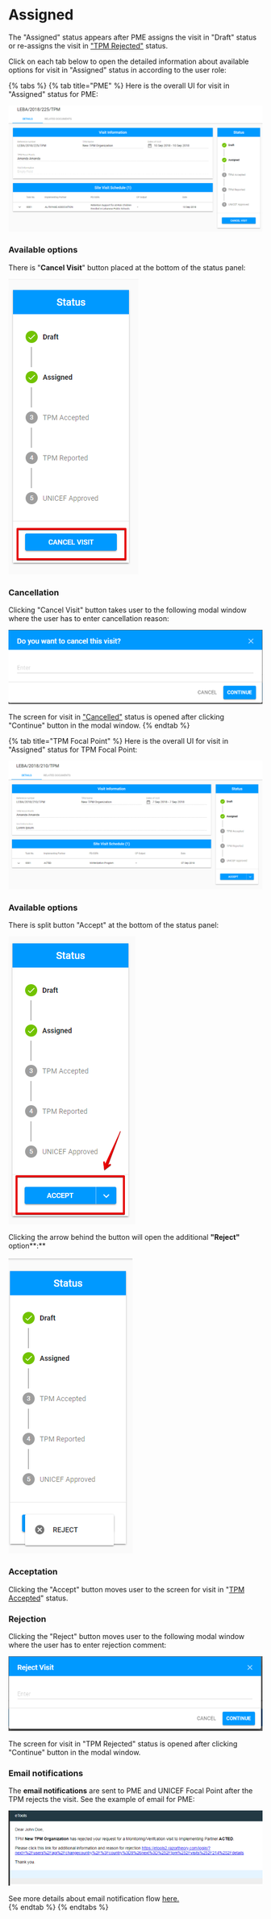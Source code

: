 # Assigned

The "Assigned" status appears after PME assigns the visit in "Draft" status or re-assigns the visit in ["TPM Rejected"](tpm-rejected.md) status.

Click on each tab below to open the detailed information about available options for visit in "Assigned" status in according to the user role: 

{% tabs %}
{% tab title="PME" %}
Here is the overall UI for visit in "Assigned" status for PME:

![Visit in &quot;Assigned&quot; status : overall UI for PME](../../../.gitbook/assets/72.png)

### Available options 

There is "**Cancel Visit**" button placed at the bottom of the status panel:

![&quot;Cancel Visit&quot; button](../../../.gitbook/assets/73%20%281%29.png)

### Cancellation 

Clicking "Cancel Visit" button takes user to the following modal window where the user has to enter cancellation reason:

![Cancellation modal window](../../../.gitbook/assets/80.png)

The screen for visit in ["Cancelled"](cancelled.md) status is opened after clicking "Continue" button in the modal window.
{% endtab %}

{% tab title="TPM Focal Point" %}
Here is the overall UI for visit in "Assigned" status for TPM Focal Point:

![Visit in &quot;Assigned&quot; status : Overall UI for TPM Focal Point](../../../.gitbook/assets/71.png)

### Available options 

There is split button "Accept" at the bottom of the status panel:

![Accept button](../../../.gitbook/assets/74.png)

Clicking the arrow behind the button will open the additional **"Reject"** option**:** 

![Reject option ](../../../.gitbook/assets/image%20%281%29.png)

### **Acceptation**

Clicking the "Accept" button moves user to the screen for visit in "[TPM Accepted](tpm-accepted.md)" status.

### **Rejection**

Clicking the "Reject" button moves user to the following modal window where the user has to enter rejection comment: 

![&quot;Reject Visit&quot; modal window](../../../.gitbook/assets/81.png)

The screen for visit in "TPM Rejected" status is opened after clicking "Continue" button in the modal window.

### Email notifications

The **email notifications** are sent to PME and UNICEF Focal Point after the TPM rejects the visit. See the example of email for PME:

![Example of the email notification for PME ](../../../.gitbook/assets/77.png)

See more details about email notification flow [here.](../emails-notifications-flow.md)   
{% endtab %}
{% endtabs %}





